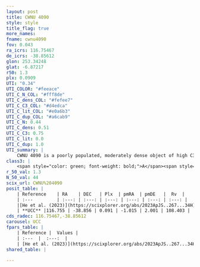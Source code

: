 ```yaml
---
layout: post
title: CWNU 4090
style: style
title_flag: true
more_names: 
fname: cwnu4090
fov: 0.043
ra_icrs: 116.75467
de_icrs: -38.85612
glon: 253.34248
glat: -6.87217
r50: 1.3
plx: 0.0909
UTI: "0.34"
UTI_COLOR: "#feeace"
UTI_C_N_COL: "#fff8de"
UTI_C_dens_COL: "#fefee7"
UTI_C_C3_COL: "#d4edca"
UTI_C_lit_COL: "#e0a6b3"
UTI_C_dup_COL: "#a6cab9"
UTI_C_N: 0.44
UTI_C_dens: 0.51
UTI_C_C3: 0.75
UTI_C_lit: 0.0
UTI_C_dup: 1.0
UTI_summary: |
    CWNU 4090 is a poorly populated, moderately dense object of high C3 quality. It was recently reported in the literature.
class3: |
    <span style="color: green; font-weight: bold;">A</span><span style="color: #FFC300; font-weight: bold;">B</span>
r_50_val: 1.3
N_50_val: 44
scix_url: CWNU%204090
posit_table: |
    | Reference    | RA    | DEC   | Plx  | pmRA  | pmDE   |  Rv  |
    | :---         | :---: | :---: | :---: | :---: | :---: | :---: |
    |[He et al. (2023)](https://scixplorer.org/abs/2023ApJS..267...34H) | 116.76 | -38.857 | 0.062 | -1.037 | 1.995 | -- |
    | **UCC** |116.755 | -38.856 | 0.091 | -1.015 | 2.001 | 108.403 | 
cds_radec: 116.75467,-38.85612
carousel: UCC
fpars_table: |
    | Reference |  Values |
    | :---  |  :---:  |
    | [He et al. (2023)](https://scixplorer.org/abs/2023ApJS..267...34H) | `A0=2.2, m-M=15.45, logA=8.4` |
shared_table: |
    
---
```

